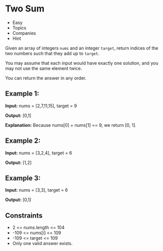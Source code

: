 
# Two Sum

- Easy
- Topics
- Companies
- Hint

Given an array of integers `nums` and an integer `target`, return indices of the two numbers such that they add up to `target`.

You may assume that each input would have exactly one solution, and you may not use the same element twice.

You can return the answer in any order.


## Example 1:

**Input:** nums = [2,7,11,15], target = 9

**Output:** [0,1]

**Explanation:** Because nums[0] + nums[1] == 9, we return [0, 1].

## Example 2:

**Input:** nums = [3,2,4], target = 6

**Output:** [1,2]

## Example 3:
**Input:** nums = [3,3], target = 6

**Output:** [0,1]


## Constraints

- 2 <= nums.length <= 104
- -109 <= nums[i] <= 109
- -109 <= target <= 109
- Only one valid answer exists.